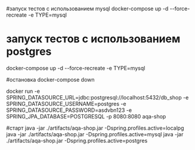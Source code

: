 #запуск тестов с использованием mysql
docker-compose up -d --force-recreate -e TYPE=mysql
# запуск тестов с использованием postgres
docker-compose up -d --force-recreate -e TYPE=mysql

#остановка
docker-compose down

docker run -e SPRING_DATASOURCE_URL=jdbc:postgresql://localhost:5432/db_shop -e SPRING_DATASOURCE_USERNAME=postgres -e SPRING_DATASOURCE_PASSWORD=asdvbn123 -e SPRING_JPA_DATABASE=POSTGRESQL -p 8080:8080 aqa-shop

#старт 
java -jar ./artifacts/aqa-shop.jar -Dspring.profiles.active=localpg
java -jar ./artifacts/aqa-shop.jar -Dspring.profiles.active=mysql
java -jar ./artifacts/aqa-shop.jar -Dspring.profiles.active=postgres